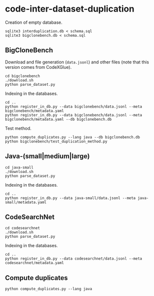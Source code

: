 # code-inter-dataset-duplication

Creation of empty database.
```shell
sqlite3 interduplication.db < schema.sql
sqlite3 bigclonebench.db < schema.sql
```

## BigCloneBench

Download and file generation (`data.jsonl`) and other files (note that this version comes from CodeXGlue).
```shell
cd bigclonebench
./download.sh
python parse_dataset.py
```

Indexing in the databases.
```shell
cd ..
python register_in_db.py --data bigclonebench/data.jsonl --meta bigclonebench/metadata.yaml
python register_in_db.py --data bigclonebench/data.jsonl --meta bigclonebench/metadata.yaml --db bigclonebench.db
```

Test method.
```shell
python compute_duplicates.py --lang java --db bigclonebench.db
python bigclonebench/test_duplication_method.py 
```


## Java-(small|medium|large)

```shell
cd java-small
./download.sh
python parse_dataset.py
```

Indexing in the databases.
```shell
cd ..
python register_in_db.py --data java-small/data.jsonl --meta java-small/metadata.yaml
```


## CodeSearchNet
    
```shell
cd codesearchnet
./download.sh
python parse_dataset.py
```

Indexing in the databases.
```shell
cd ..
python register_in_db.py --data codesearchnet/data.jsonl --meta codesearchnet/metadata.yaml 
```


## Compute duplicates
```shell
python compute_duplicates.py --lang java
```

